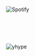 
#  

![Spotify](https://spotify-recently-played-readme.vercel.app/api?user=ridelore&width=850)

<!--
for https://github.com/phixion/phixion/blob/main/.github/workflows/gh_activities.yml
-->
<code>

<!--START_SECTION:activity-->

</code>

<!--
for https://github.com/phixion/phixion/blob/main/.github/workflows/waka.yml
-->

<!--START_SECTION:waka-->

![yhype](https://hit.yhype.me/github/profile?user_id=13013670)
